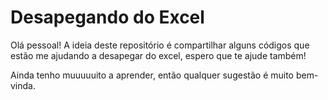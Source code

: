 # Desapegando do Excel

Olá pessoal!
A ideia deste repositório é compartilhar alguns códigos que estão me ajudando a desapegar do excel, espero que te ajude também!

Ainda tenho muuuuuito a aprender, então qualquer sugestão é muito bem-vinda.

